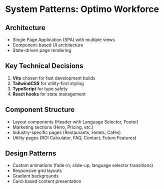 # System Patterns: Optimo Workforce

## Architecture
- Single Page Application (SPA) with multiple views
- Component-based UI architecture
- State-driven page rendering

## Key Technical Decisions
1. **Vite** chosen for fast development builds
2. **TailwindCSS** for utility-first styling
3. **TypeScript** for type safety
4. **React hooks** for state management

## Component Structure
- Layout components (Header with Language Selector, Footer)
- Marketing sections (Hero, Pricing, etc.)
- Industry-specific pages (Restaurants, Hotels, Cafes)
- Utility pages (ROI Calculator, FAQ, Contact, Future Features)

## Design Patterns
- Custom animations (fade-in, slide-up, language selector transitions)
- Responsive grid layouts
- Gradient backgrounds
- Card-based content presentation
